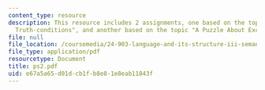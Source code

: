 ```yaml
---
content_type: resource
description: This resource includes 2 assignments, one based on the topic "Beyond
  Truth-conditions", and another based on the topic "A Puzzle About Exclusive Disjunction."
file: null
file_location: /coursemedia/24-903-language-and-its-structure-iii-semantics-and-pragmatics-spring-2005/e67a5a65d01dcb1fb8e81e8eab11843f_ps2.pdf
file_type: application/pdf
resourcetype: Document
title: ps2.pdf
uid: e67a5a65-d01d-cb1f-b8e8-1e8eab11843f
---
```

